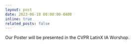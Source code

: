 ```yaml
---
layout: post
date: 2023-06-18 00:00:00-0400
inline: true
related_posts: false
---
```


Our Poster will be presented in the CVPR LatinX IA Worshop.